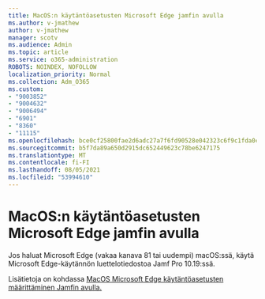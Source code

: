 ```yaml
---
title: MacOS:n käytäntöasetusten Microsoft Edge jamfin avulla
ms.author: v-jmathew
author: v-jmathew
manager: scotv
ms.audience: Admin
ms.topic: article
ms.service: o365-administration
ROBOTS: NOINDEX, NOFOLLOW
localization_priority: Normal
ms.collection: Adm_O365
ms.custom:
- "9003852"
- "9004632"
- "9006494"
- "6901"
- "8360"
- "11115"
ms.openlocfilehash: bce0cf25800fae2d6adc27a7f6fd90528e042323c6f9c1fda0c4fb6f139d46b9
ms.sourcegitcommit: b5f7da89a650d2915dc652449623c78be6247175
ms.translationtype: MT
ms.contentlocale: fi-FI
ms.lasthandoff: 08/05/2021
ms.locfileid: "53994610"
---
```

# <a name="use-jamf-to-configure-microsoft-edge-policy-settings-on-macos"></a>MacOS:n käytäntöasetusten Microsoft Edge jamfin avulla

Jos haluat Microsoft Edge (vakaa kanava 81 tai uudempi) macOS:ssä, käytä Microsoft Edge-käytännön luettelotiedostoa Jamf Pro 10.19:ssä.

Lisätietoja on kohdassa [MacOS Microsoft Edge käytäntöasetusten määrittäminen Jamfin avulla.](https://go.microsoft.com/fwlink/?linkid=2134761)
